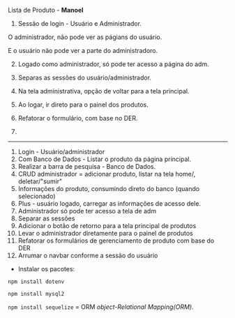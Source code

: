 Lista de Produto - **Manoel**

1. Sessão de login - Usuário e Administrador.

O administrador, não pode ver as págians do usuário. 

E o usuário não pode ver a parte do administradoro.

2. Logado como administrador, só pode ter acesso a página do adm.

3. Separas as sessões do usuário/administrador.

4. Na tela administrativa, opção de voltar para a tela principal.

5. Ao logar, ir direto para o painel dos produtos.

6. Refatorar o formulário, com base no DER.

7. 

---

1. Login - Usuário/administrador 
2. Com Banco de Dados - Listar o produto da página príncipal.
3. Realizar a barra de pesquisa - Banco de Dados.
4. CRUD administrador = adicionar produto, listar na tela home/, deletar/"sumir"
5. Informações do produto, consumindo direto do banco (quando selecionado)
6. Plus - usuário logado, carregar as informações de acesso dele.
7. Administrador  só pode ter acesso a tela de adm
8. Separar as sessões
9. Adicionar o botão de retorno para a tela principal de produtos
10. Levar o administrador diretamente para o painel de produtos
11. Refatorar os formulários de gerenciamento de produto com base do DER
12. Arrumar o navbar conforme a sessão do usuário


- Instalar os pacotes:

`npm install dotenv`

`npm install mysql2`

`npm install sequelize` = ORM _object-Relational Mapping(ORM)_.

